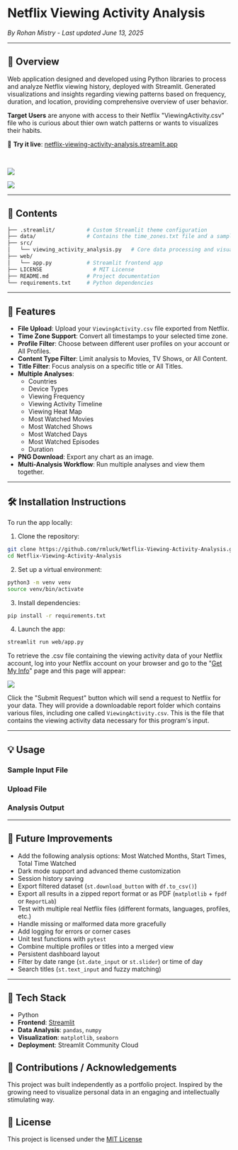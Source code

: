 # Netflix Viewing Activity Analysis

*By Rohan Mistry - Last updated June 13, 2025*

---

## 📖 Overview

Web application designed and developed using Python libraries to process and analyze Netflix viewing history, deployed with Streamlit. Generated visualizations and insights regarding viewing patterns based on frequency, duration, and location, providing comprehensive overview of user behavior.

**Target Users** are anyone with access to their Netflix "ViewingActivity.csv" file who is curious about thier own watch patterns or wants to visualizes their habits.

🔗 **Try it live**: [netflix-viewing-activity-analysis.streamlit.app](https://netflix-viewing-activity-analysis.streamlit.app)

<br>

![](/static/img/streamlit_demo_application1.png)

![](/static/img/streamlit_demo_application2.png)

---

## 📁 Contents

```bash
├── .streamlit/          # Custom Streamlit theme configuration
├── data/                # Contains the time_zones.txt file and a sample viewing_activity.csv file
├── src/
│   └── viewing_activity_analysis.py   # Core data processing and visualization logic
├── web/
│   └── app.py           # Streamlit frontend app
├── LICENSE                # MIT License
├── README.md            # Project documentation
└── requirements.txt     # Python dependencies
```

---

## 🌟 Features

* **File Upload**: Upload your `ViewingActivity.csv` file exported from Netflix.
* **Time Zone Support**: Convert all timestamps to your selected time zone.
* **Profile Filter**: Choose between different user profiles on your account or All Profiles.
* **Content Type Filter**: Limit analysis to Movies, TV Shows, or All Content.
* **Title Filter**: Focus analysis on a specific title or All Titles.
* **Multiple Analyses**:
    * Countries
    * Device Types
    * Viewing Frequency
    * Viewing Activity Timeline
    * Viewing Heat Map
    * Most Watched Movies
    * Most Watched Shows
    * Most Watched Days
    * Most Watched Episodes
    * Duration
* **PNG Download**: Export any chart as an image.
* **Multi-Analysis Workflow**: Run multiple analyses and view them together.

---

## 🛠️ Installation Instructions

To run the app locally:
1. Clone the repository:
```bash
git clone https://github.com/rmluck/Netflix-Viewing-Activity-Analysis.git
cd Netflix-Viewing-Activity-Analysis
```
2. Set up a virtual environment:
```bash
python3 -m venv venv
source venv/bin/activate
```
3. Install dependencies:
```bash
pip install -r requirements.txt
```
4. Launch the app:
```bash
streamlit run web/app.py
```

To retrieve the .csv file containing the viewing activity data of your Netflix account, log into your Netflix account on your browser and go to the "[Get My Info](https://www.netflix.com/account/getmyinfo)" page and this page will appear:

![](/static/img/netflix_get_my_info_page.png)

Click the "Submit Request" button which will send a request to Netflix for your data. They will provide a downloadable report folder which contains various files, including one called `ViewingActivity.csv`. This is the file that contains the viewing activity data necessary for this program's input.

---

## 💡 Usage

### Sample Input File

### Upload File

### Analysis Output

---

## 🚧 Future Improvements

* Add the following analysis options: Most Watched Months, Start Times, Total Time Watched
* Dark mode support and advanced theme customization
* Session history saving
* Export filtered dataset (`st.download_button` with `df.to_csv()`)
* Export all results in a zipped report format or as PDF (`matplotlib` + `fpdf` or `ReportLab`)
* Test with multiple real Netflix files (different formats, languages, profiles, etc.)
* Handle missing or malformed data more gracefully
* Add logging for errors or corner cases
* Unit test functions with `pytest`
* Combine multiple profiles or titles into a merged view
* Persistent dashboard layout
* Filter by date range (`st.date_input` or `st.slider`) or time of day
* Search titles (`st.text_input` and fuzzy matching)

---

## 🧰 Tech Stack

* Python
* **Frontend**: [Streamlit](https://streamlit.io/)
* **Data Analysis**: `pandas`, `numpy`
* **Visualization**: `matplotlib`, `seaborn`
* **Deployment**: Streamlit Community Cloud

## 🙏 Contributions / Acknowledgements

This project was built independently as a portfolio project. Inspired by the growing need to visualize personal data in an engaging and intellectually stimulating way.

## 🪪 License

This project is licensed under the [MIT License](/LICENSE)